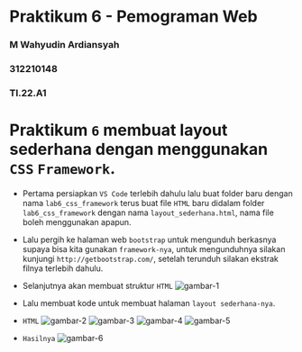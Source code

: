 # Praktikum 6 - Pemograman Web

### M Wahyudin Ardiansyah

### 312210148

### TI.22.A1

# Praktikum `6` membuat layout sederhana dengan menggunakan `CSS` `Framework`.

- Pertama persiapkan `VS Code` terlebih dahulu lalu buat folder baru dengan nama `lab6_css_framework` terus buat file `HTML` baru didalam folder `lab6_css_framework` dengan nama `layout_sederhana.html`, nama file boleh menggunakan apapun.

- Lalu pergih ke halaman web `bootstrap` untuk mengunduh berkasnya supaya bisa kita gunakan `framework-nya`, untuk mengunduhnya silakan kunjungi `http://getbootstrap.com/`, setelah terunduh silakan ekstrak filnya terlebih dahulu.

- Selanjutnya akan membuat struktur `HTML`
  ![gambar-1](https://i.imgur.com/kFE8vnc.png)

- Lalu membuat kode untuk membuat halaman `layout sederhana-nya`.
- `HTML`
  ![gambar-2](https://i.imgur.com/vjij9Tg.png)
  ![gambar-3](https://i.imgur.com/69OJwwS.png)
  ![gambar-4](https://i.imgur.com/5djqANm.png)
  ![gambar-5](https://i.imgur.com/dwSonQm.png)

- `Hasilnya`
  ![gambar-6](https://i.imgur.com/VzkILsf.png)
